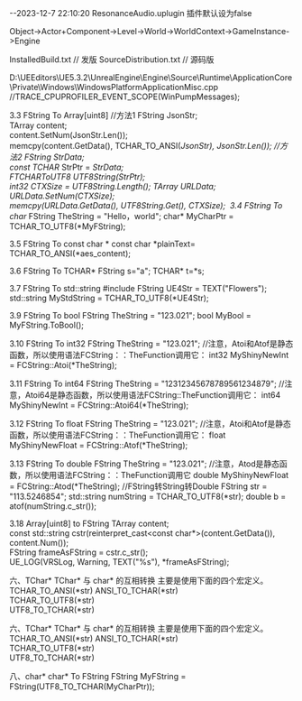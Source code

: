 --2023-12-7 22:10:20
ResonanceAudio.uplugin  插件默认设为false

Object->Actor+Component->Level->World->WorldContext->GameInstance->Engine

InstalledBuild.txt          // 发版
SourceDistribution.txt      // 源码版

D:\UEEditors\UE5.3.2\UnrealEngine\Engine\Source\Runtime\ApplicationCore\Private\Windows\WindowsPlatformApplicationMisc.cpp 	//TRACE_CPUPROFILER_EVENT_SCOPE(WinPumpMessages);


3.3 FString To Array[uint8]
//方法1
FString JsonStr;  
TArray<uint8> content;  
content.SetNum(JsonStr.Len());  
memcpy(content.GetData(), TCHAR_TO_ANSI(*JsonStr), JsonStr.Len());
//方法2
FString StrData;  
const TCHAR* StrPtr = *StrData;  
FTCHARToUTF8 UTF8String(StrPtr);  
int32 CTXSize = UTF8String.Length();
TArray<uint8> URLData;  
URLData.SetNum(CTXSize);  
memcpy(URLData.GetData(), UTF8String.Get(), CTXSize);
​
3.4 FString To char*
FString TheString = "Hello，world";
char* MyCharPtr = TCHAR_TO_UTF8(*MyFString);

3.5 FString To const char *
const char *plainText= TCHAR_TO_ANSI(*aes_content);

3.6 FString To TCHAR*
FString s="a";
TCHAR* t=*s;

3.7 FString To std::string
#include <string>
FString UE4Str = TEXT("Flowers");
std::string MyStdString = TCHAR_TO_UTF8(*UE4Str);

3.9 FString To bool
FString TheString = "123.021";
bool MyBool = MyFString.ToBool();

3.10 FString To int32
FString TheString = "123.021";
//注意，Atoi和Atof是静态函数，所以使用语法FCString：：TheFunction调用它：
int32 MyShinyNewInt = FCString::Atoi(*TheString);

3.11 FString To int64
FString TheString = "12312345678789561234879";
//注意，Atoi64是静态函数，所以使用语法FCString::TheFunction调用它：
int64 MyShinyNewInt = FCString::Atoi64(*TheString);

3.12 FString To float
FString TheString = "123.021";
//注意，Atoi和Atof是静态函数，所以使用语法FCString：：TheFunction调用它：
float MyShinyNewFloat = FCString::Atof(*TheString);

3.13 FString To double
FString TheString = "123.021";
//注意，Atod是静态函数，所以使用语法FCString：：TheFunction调用它
double MyShinyNewFloat = FCString::Atod(*TheString);
//FString转String转Double
FString str = "113.5246854";
std::string numString = TCHAR_TO_UTF8(*str);
double b = atof(numString.c_str());


3.18 Array[uint8] to FString
TArray<uint8> content;  
const std::string cstr(reinterpret_cast<const char*>(content.GetData()), content.Num());  
FString frameAsFString = cstr.c_str();  
UE_LOG(VRSLog, Warning, TEXT("%s"), *frameAsFString); 

六、TChar*
TChar* 与 char* 的互相转换
主要是使用下面的四个宏定义。
TCHAR_TO_ANSI(*str)
ANSI_TO_TCHAR(*str)  
TCHAR_TO_UTF8(*str)  
UTF8_TO_TCHAR(*str)

六、TChar*
TChar* 与 char* 的互相转换
主要是使用下面的四个宏定义。
TCHAR_TO_ANSI(*str)
ANSI_TO_TCHAR(*str)  
TCHAR_TO_UTF8(*str)  
UTF8_TO_TCHAR(*str)

八、char*
char* To FString
FString MyFString = FString(UTF8_TO_TCHAR(MyCharPtr));